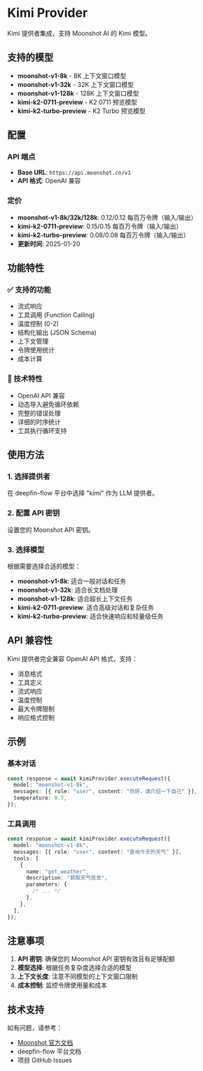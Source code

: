 # Kimi Provider

Kimi 提供者集成，支持 Moonshot AI 的 Kimi 模型。

## 支持的模型

- **moonshot-v1-8k** - 8K 上下文窗口模型
- **moonshot-v1-32k** - 32K 上下文窗口模型
- **moonshot-v1-128k** - 128K 上下文窗口模型
- **kimi-k2-0711-preview** - K2 0711 预览模型
- **kimi-k2-turbo-preview** - K2 Turbo 预览模型

## 配置

### API 端点

- **Base URL**: `https://api.moonshot.cn/v1`
- **API 格式**: OpenAI 兼容

### 定价

- **moonshot-v1-8k/32k/128k**: $0.12/$0.12 每百万令牌（输入/输出）
- **kimi-k2-0711-preview**: $0.15/$0.15 每百万令牌（输入/输出）
- **kimi-k2-turbo-preview**: $0.08/$0.08 每百万令牌（输入/输出）
- **更新时间**: 2025-01-20

## 功能特性

### ✅ 支持的功能

- 流式响应
- 工具调用 (Function Calling)
- 温度控制 (0-2)
- 结构化输出 (JSON Schema)
- 上下文管理
- 令牌使用统计
- 成本计算

### 🔧 技术特性

- OpenAI API 兼容
- 动态导入避免循环依赖
- 完整的错误处理
- 详细的时序统计
- 工具执行循环支持

## 使用方法

### 1. 选择提供者

在 deepfin-flow 平台中选择 "kimi" 作为 LLM 提供者。

### 2. 配置 API 密钥

设置您的 Moonshot API 密钥。

### 3. 选择模型

根据需要选择合适的模型：

- **moonshot-v1-8k**: 适合一般对话和任务
- **moonshot-v1-32k**: 适合长文档处理
- **moonshot-v1-128k**: 适合超长上下文任务
- **kimi-k2-0711-preview**: 适合高级对话和复杂任务
- **kimi-k2-turbo-preview**: 适合快速响应和轻量级任务

## API 兼容性

Kimi 提供者完全兼容 OpenAI API 格式，支持：

- 消息格式
- 工具定义
- 流式响应
- 温度控制
- 最大令牌限制
- 响应格式控制

## 示例

### 基本对话

```typescript
const response = await kimiProvider.executeRequest({
  model: "moonshot-v1-8k",
  messages: [{ role: "user", content: "你好，请介绍一下自己" }],
  temperature: 0.7,
});
```

### 工具调用

```typescript
const response = await kimiProvider.executeRequest({
  model: "moonshot-v1-8k",
  messages: [{ role: "user", content: "查询今天的天气" }],
  tools: [
    {
      name: "get_weather",
      description: "获取天气信息",
      parameters: {
        /* ... */
      },
    },
  ],
});
```

## 注意事项

1. **API 密钥**: 确保您的 Moonshot API 密钥有效且有足够配额
2. **模型选择**: 根据任务复杂度选择合适的模型
3. **上下文长度**: 注意不同模型的上下文窗口限制
4. **成本控制**: 监控令牌使用量和成本

## 技术支持

如有问题，请参考：

- [Moonshot 官方文档](https://platform.moonshot.cn/docs/api/chat)
- deepfin-flow 平台文档
- 项目 GitHub Issues
